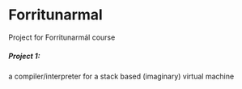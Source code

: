 # Forritunarmal
Project for Forritunarmál course
<h5>Project 1:</h5> 
  a compiler/interpreter for a stack based (imaginary) virtual machine
